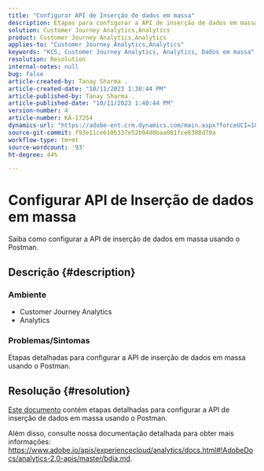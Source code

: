 ```yaml
---
title: "Configurar API de Inserção de dados em massa"
description: Etapas para configurar a API de inserção de dados em massa usando o Postman.
solution: Customer Journey Analytics,Analytics
product: Customer Journey Analytics,Analytics
applies-to: "Customer Journey Analytics,Analytics"
keywords: "KCS, Customer Journey Analytics, Analytics, Dados em massa"
resolution: Resolution
internal-notes: null
bug: false
article-created-by: Tanay Sharma .
article-created-date: "10/11/2023 1:38:44 PM"
article-published-by: Tanay Sharma .
article-published-date: "10/11/2023 1:40:44 PM"
version-number: 4
article-number: KA-17254
dynamics-url: "https://adobe-ent.crm.dynamics.com/main.aspx?forceUCI=1&pagetype=entityrecord&etn=knowledgearticle&id=db23d17d-3b68-ee11-9ae7-6045bd0063aa"
source-git-commit: f93e11ce610b337e52b94d0baa081fce0388d70a
workflow-type: tm+mt
source-wordcount: '93'
ht-degree: 44%

---
```


# Configurar API de Inserção de dados em massa


Saiba como configurar a API de inserção de dados em massa usando o Postman.

## Descrição {#description}


### <b>Ambiente</b>

- Customer Journey Analytics
- Analytics




### <b>Problemas/Sintomas</b>

Etapas detalhadas para configurar a API de inserção de dados em massa usando o Postman.


## Resolução {#resolution}


[Este documento](https://spark.adobe.com/page/0jhQHMs74AtYz/) contém etapas detalhadas para configurar a API de inserção de dados em massa usando o Postman.

Além disso, consulte nossa documentação detalhada para obter mais informações: https://www.adobe.io/apis/experiencecloud/analytics/docs.html#!AdobeDocs/analytics-2.0-apis/master/bdia.md.
